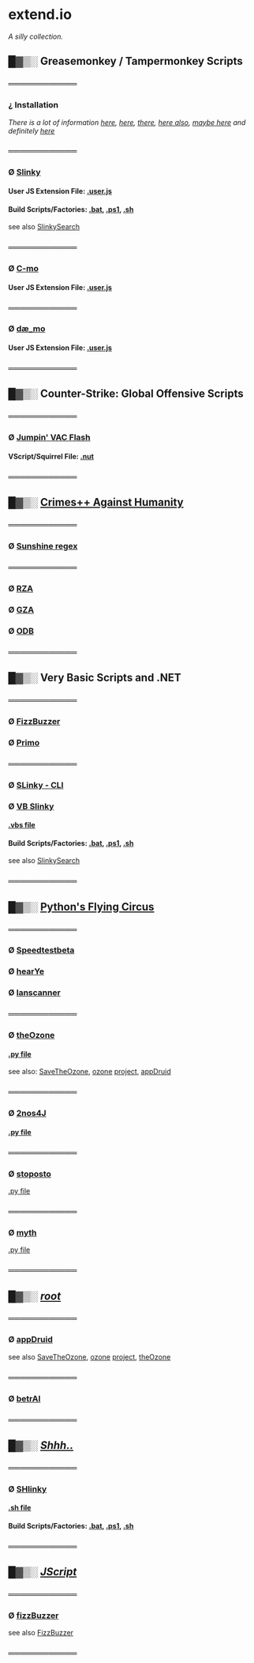 # extend.io

_A silly collection._

## █▓▒░ Greasemonkey / Tampermonkey Scripts

### ════════════

### ¿ Installation

_There is a lot of information [here](https://greasyfork.org/en), [here](https://www.userscript.zone/howto), [there](https://openuserjs.org/), [here also](https://gist.github.com/search?l=JavaScript&o=desc&q=%22%3D%3DUserScript%3D%3D%22&s=updated), [maybe here](https://www.tampermonkey.net/scripts.php) and definitely [here](https://www.seznam.cz)_

### ════════════

### Ø [Slinky](https://github.com/KayserSoze42/extend.io/tree/main/src/fomoapeiens/Slinky)

#### User JS Extension File: [.user.js](https://github.com/KayserSoze42/extend.io/blob/main/src/fomoapeiens/Slinky/AnythingSeznamSlinky.user.js)

#### Build Scripts/Factories: [.bat](https://github.com/KayserSoze42/extend.io/blob/main/src/fomoapeiens/Slinky/slinkyFactory.bat), [.ps1](https://github.com/KayserSoze42/extend.io/blob/main/src/fomoapeiens/Slinky/slinkyFactory.ps1), [.sh](https://github.com/KayserSoze42/extend.io/blob/main/src/fomoapeiens/Slinky/shlinkyFactory.sh)

see also [SlinkySearch](https://github.com/KayserSoze42/extend.io/tree/main/src/dotNyet/SlinkySearch)

### ════════════

### Ø [C-mo](https://github.com/KayserSoze42/extend.io/tree/main/src/fomoapeiens/C-mo)

#### User JS Extension File: [.user.js](https://github.com/KayserSoze42/extend.io/blob/main/src/fomoapeiens/C-mo/C-mo.user.js)

### ════════════

### Ø [dæ_mo](https://github.com/KayserSoze42/extend.io/tree/main/src/fomoapeiens/de_mo)

#### User JS Extension File: [.user.js](https://github.com/KayserSoze42/extend.io/blob/main/src/fomoapeiens/de_mo/de_mo.user.js)

### ════════════

## █▓▒░ Counter-Strike: Global Offensive Scripts

### ════════════

### Ø [Jumpin' VAC Flash](https://github.com/KayserSoze42/extend.io/tree/main/src/VScript/css/jumpinvacflash)

#### VScript/Squirrel File: [.nut](https://github.com/KayserSoze42/extend.io/tree/main/src/VScript/css/jumpinvacflash/jjf.nut) 

### ════════════ 

## █▓▒░ [Crimes++ Against Humanity](https://github.com/KayserSoze42/extend.io/tree/main/src/Cpp)

### ════════════

### Ø [Sunshine regex](https://github.com/KayserSoze42/extend.io/blob/main/src/Cpp/regex/ReVec.cpp)

### ════════════

### Ø [RZA](https://github.com/KayserSoze42/extend.io/blob/main/src/Cpp/testCrypt0/class.cpp)
### Ø [GZA](https://github.com/KayserSoze42/extend.io/blob/main/src/Cpp/testCrypt0/crypt0.cpp)
### Ø [ODB](https://github.com/KayserSoze42/extend.io/blob/main/src/Cpp/testCrypt0/test-crypt0.cpp)

### ════════════

## █▓▒░ Very Basic Scripts and .NET

### ════════════

### Ø [FizzBuzzer](https://github.com/KayserSoze42/extend.io/tree/main/src/dotNyet/VisualMath/FizzBuzzer)

### Ø [Primo](https://github.com/KayserSoze42/extend.io/tree/main/src/dotNyet/VisualMath/Primo/primo.vbs)

### ════════════

### Ø [SLinky - CLI](https://github.com/KayserSoze42/extend.io/tree/main/src/dotNyet/SlinkySearch/VB.NET)

### Ø [VB Slinky](https://github.com/KayserSoze42/extend.io/tree/main/src/dotNyet/SlinkySearch/VBSlinky)

#### [.vbs file](https://github.com/KayserSoze42/extend.io/tree/main/src/dotNyet/SlinkySearch/VBSlinky/AnythingSeznamSlinky.vbs)

#### Build Scripts/Factories: [.bat](https://github.com/KayserSoze42/extend.io/blob/main/src/dotNyet/SlinkySearch/VBSlinky/vbslinkyFactory.bat), [.ps1](https://github.com/KayserSoze42/extend.io/blob/main/src/dotNyet/SlinkySearch/VBSlinky/vbslinkyFactory.ps1), [.sh](https://github.com/KayserSoze42/extend.io/blob/main/src/dotNyet/SlinkySearch/VBSlinky/vbshlinkyFactory.sh)

see also [SlinkySearch](https://github.com/KayserSoze42/extend.io/tree/main/src/dotNyet/SlinkySearch)

### ════════════

## █▓▒░ [Python's Flying Circus](https://github.com/KayserSoze42/extend.io/tree/main/src/neveroddoreven)

### ════════════

### Ø [Speedtestbeta](https://github.com/KayserSoze42/extend.io/tree/main/src/neveroddoreven/lanscanner/Speedtestbeta.py)

### Ø [hearYe](https://github.com/KayserSoze42/extend.io/tree/main/src/neveroddoreven/lanscanner/hearYe.py)

### Ø [lanscanner](https://github.com/KayserSoze42/extend.io/tree/main/src/neveroddoreven/lanscanner/lanscanner.py)

### ════════════

### Ø [theOzone](https://github.com/KayserSoze42/extend.io/tree/main/src/neveroddoreven/theOzone)

#### [.py file](https://github.com/KayserSoze42/extend.io/blob/main/src/neveroddoreven/theOzone/theOzone.py)

see also: [SaveTheOzone](https://github.com/KayserSoze42/SaveTheOzone), [ozone](https://www.plaintech.ink/ozone) [project](https://github.com/KayserSoze42/ozone), [appDruid](https://github.com/KayserSoze42/extend.io/tree/main/src/root/appDruid)

### ════════════

### Ø [2nos4J](https://github.com/KayserSoze42/extend.io/tree/main/src/neveroddoreven/nosJ)

#### [.py file](https://github.com/KayserSoze42/extend.io/tree/main/src/neveroddoreven/nosJ/2nos4J.py)

### ════════════

### Ø [stoposto](https://github.com/KayserSoze42/extend.io/tree/main/src/neveroddoreven/stoposto)

[.py file](https://github.com/KayserSoze42/extend.io/tree/main/src/neveroddoreven/stoposto/stoposto.py)

### ════════════

### Ø [myth](https://github.com/KayserSoze42/extend.io/tree/main/src/neveroddoreven/myth)

[.py file](https://github.com/KayserSoze42/extend.io/blob/main/src/neveroddoreven/myth/primo.py)

### ════════════

## █▓▒░ [_root_](https://github.com/KayserSoze42/extend.io/tree/main/src/root)

### ════════════

### Ø [appDruid](https://github.com/KayserSoze42/extend.io/tree/main/src/root/appDruid)

see also [SaveTheOzone](https://github.com/KayserSoze42/SaveTheOzone), [ozone](https://www.plaintech.ink/ozone) [project](https://github.com/KayserSoze42/ozone), [theOzone](https://github.com/KayserSoze42/extend.io/tree/main/src/neveroddoreven/theOzone)

### ════════════

### Ø [betrAI](https://github.com/KayserSoze42/extend.io/tree/main/src/root/betrAI)

### ════════════

## █▓▒░ [_Shhh.._](https://github.com/KayserSoze42/extend.io/tree/main/src/shh)

### ════════════

### Ø [SHlinky](https://github.com/KayserSoze42/extend.io/blob/main/src/shh/SHlinky)

#### [.sh file](https://github.com/KayserSoze42/extend.io/blob/main/src/shh/SHlinky/AnythingSeznamSHlinky.sh)

#### Build Scripts/Factories: [.bat](https://github.com/KayserSoze42/extend.io/blob/main/src/shh/SHlinky/shlinkyFactory.bat), [.ps1](https://github.com/KayserSoze42/extend.io/blob/main/src/shh/SHlinky/shlinkyFactory.ps1), [.sh](https://github.com/KayserSoze42/extend.io/blob/main/src/shh/SHlinky/shlinkyFactory.sh)

### ════════════

## █▓▒░ [_JScript_](https://github.com/KayserSoze42/extend.io/tree/main/src/JScript)

### ════════════

### Ø [fizzBuzzer](https://github.com/KayserSoze42/extend.io/tree/main/src/JScript/fizzBuzzer.js)

see also [FizzBuzzer](https://github.com/KayserSoze42/extend.io/blob/main/src/dotNyet/VisualMath/FizzBuzzer) 

### ════════════


